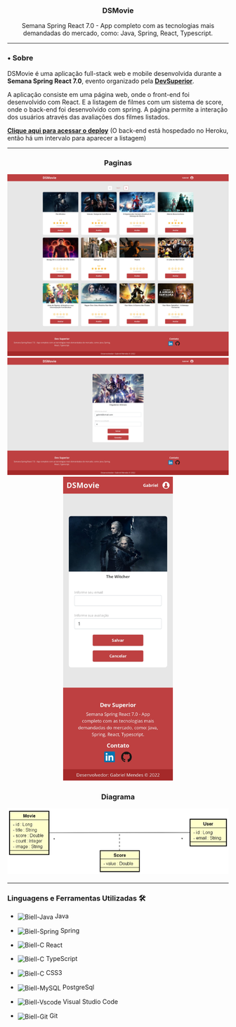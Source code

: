 <div align = "center">
  <h3>
  <p><b>DSMovie</b></p>
  </h3>
  Semana Spring React 7.0 - App completo com as tecnologias mais demandadas do mercado, como: Java, Spring, React, Typescript.
  </div>

<hr>

### • **Sobre**
DSMovie é uma aplicação full-stack web e mobile desenvolvida durante a **Semana Spring React 7.0**, evento organizado pela **[DevSuperior](https://devsuperior.com)**.

A aplicação consiste em uma página web, onde o front-end foi desenvolvido com React. E a listagem de filmes com um sistema de score, onde o back-end foi desenvolvido com spring. A página permite a interação dos usuários através das avaliações dos filmes listados.

**[Clique aqui para acessar o deploy](https://bielldsmovie.netlify.app)** (O back-end está hospedado no Heroku, então há um intervalo para aparecer a listagem)

<div align = "center">
  <hr>
  <h3><p><b>Paginas</b></p>
  <img width="900px" src="./documentação/DSMovie.jpg"/><br>
  <img width="900px" src="./documentação/DSMovieAvaliar.jpg"/><br>
  <img width="250px" src="./documentação/DSMovieAvaliarResp.jpg"/>
  <h3><p><b>Diagrama</b></p>
  <img width="700px" src="./documentação/MCdsmovie.png"/><br>
    <hr>
  </div>


### **Linguagens e Ferramentas Utilizadas** 🛠

- <img align="center" alt="Biell-Java" height="25" width="35" src="https://cdn.jsdelivr.net/gh/devicons/devicon/icons/java/java-plain.svg"/> Java
- <img align="center" alt="Biell-Spring" height="25" width="35" src="https://cdn.jsdelivr.net/gh/devicons/devicon/icons/spring/spring-original.svg" /> Spring
- <img align="" alt="Biell-C" height="25" width="35" src="https://cdn.jsdelivr.net/gh/devicons/devicon/icons/react/react-original.svg"/> React
- <img align="center" alt="Biell-C" height="25" width="35" src="https://cdn.jsdelivr.net/gh/devicons/devicon/icons/typescript/typescript-original.svg"/> TypeScript
- <img align="center" alt="Biell-C" height="25" width="35" src="https://cdn.jsdelivr.net/gh/devicons/devicon/icons/css3/css3-original.svg"/> CSS3
- <img align="center" alt="Biell-MySQL" height="25" width="35" src="https://cdn.jsdelivr.net/gh/devicons/devicon/icons/postgresql/postgresql-original.svg"/> PostgreSql
- <img align="center" alt="Biell-Vscode" height="25" width="35" src="https://cdn.jsdelivr.net/gh/devicons/devicon/icons/vscode/vscode-original.svg"/> Visual Studio Code

- <img align="center" alt="Biell-Git" height="25" width="35" src="https://cdn.jsdelivr.net/gh/devicons/devicon/icons/git/git-original.svg"/> Git
